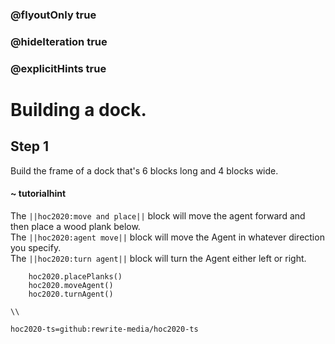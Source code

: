 ### @flyoutOnly true
### @hideIteration true
### @explicitHints true

# Building a dock.

## Step 1
Build the frame of a dock that's 6 blocks long and 4 blocks wide.

#### ~ tutorialhint 
The ``||hoc2020:move and place||`` block will move the agent forward and then place a wood plank below.  
The ``||hoc2020:agent move||`` block will move the Agent in whatever direction you specify.  
The ``||hoc2020:turn agent||`` block will turn the Agent either left or right.  

```ghost
    hoc2020.placePlanks()
    hoc2020.moveAgent()
    hoc2020.turnAgent()  
```
```template
\\
```
```package
hoc2020-ts=github:rewrite-media/hoc2020-ts
```
